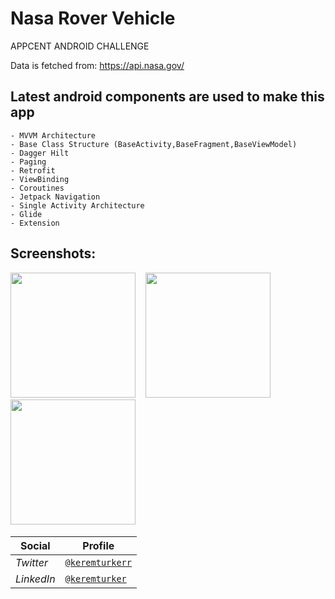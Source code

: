 # Nasa Rover Vehicle
APPCENT ANDROID CHALLENGE

Data is fetched from: https://api.nasa.gov/

## Latest android components are used to make this app 
    - MVVM Architecture
    - Base Class Structure (BaseActivity,BaseFragment,BaseViewModel)
    - Dagger Hilt
    - Paging
    - Retrofit
    - ViewBinding
    - Coroutines
    - Jetpack Navigation
    - Single Activity Architecture
    - Glide
    - Extension

## Screenshots:
<img src="https://user-images.githubusercontent.com/24553205/158466409-d0df96fc-2ee6-4a6d-a25e-b4b4bef78cb2.png" width="200" /> &nbsp;&nbsp; 
<img src="https://user-images.githubusercontent.com/24553205/158466421-3524ac99-4c8b-4a44-96b0-e45b076ee23b.png" width="200" /> &nbsp;&nbsp;
<img src="https://user-images.githubusercontent.com/24553205/158466434-3f275c87-5e52-4aed-a45d-04daab2f06c1.png" width="200" /> &nbsp;&nbsp;

Social | Profile 
--- | --- |
*Twitter* | [`@keremturkerr`](https://twitter.com/keremturkerr) 
*LinkedIn* | [`@keremturker`](https://www.linkedin.com/in/keremturker/)

